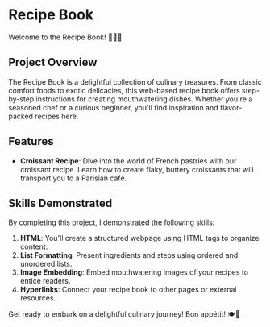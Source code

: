 # Recipe Book

Welcome to the Recipe Book! 📖👩‍🍳

## Project Overview

The Recipe Book is a delightful collection of culinary treasures. From classic comfort foods to exotic delicacies, this web-based recipe book offers step-by-step instructions for creating mouthwatering dishes. Whether you're a seasoned chef or a curious beginner, you'll find inspiration and flavor-packed recipes here.

## Features

- **Croissant Recipe**: Dive into the world of French pastries with our croissant recipe. Learn how to create flaky, buttery croissants that will transport you to a Parisian café.

## Skills Demonstrated

By completing this project, I demonstrated the following skills:

1. **HTML**: You'll create a structured webpage using HTML tags to organize content.
3. **List Formatting**: Present ingredients and steps using ordered and unordered lists.
4. **Image Embedding**: Embed mouthwatering images of your recipes to entice readers.
5. **Hyperlinks**: Connect your recipe book to other pages or external resources.

Get ready to embark on a delightful culinary journey! Bon appétit! 🍽️🥐
